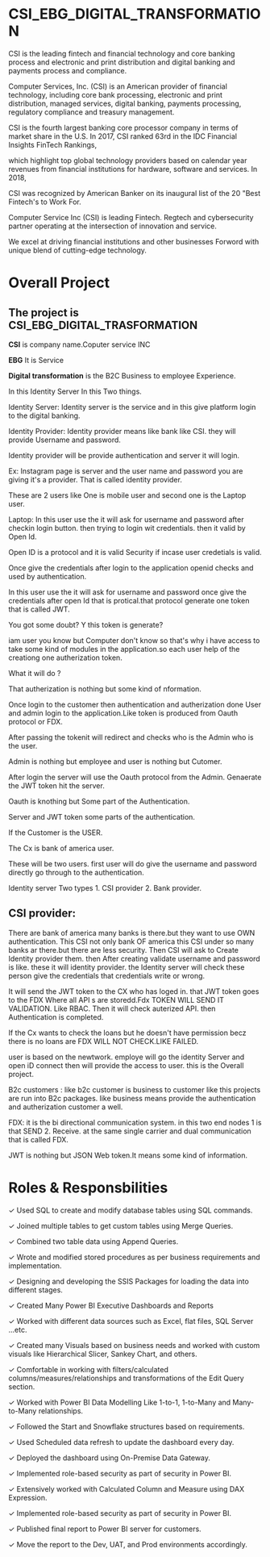 # CSI_EBG_DIGITAL_TRANSFORMATION

CSI is the leading fintech and financial technology and core banking process and electronic and print distribution and digital banking and payments process and compliance.

Computer Services, Inc. (CSI) is an American provider of financial technology, including core bank processing, electronic and print distribution, managed services, digital banking, payments processing, regulatory compliance and treasury management. 

CSI is the fourth largest banking core processor company in terms of market share in the U.S. In 2017, CSI ranked 63rd in the IDC Financial Insights FinTech Rankings, 

which highlight top global technology providers based on calendar year revenues from financial institutions for hardware, software and services. In 2018, 

CSI was recognized by American Banker on its inaugural list of the 20 "Best Fintech's to Work For.

Computer Service Inc (CSI) is leading Fintech. Regtech and cybersecurity partner operating at the intersection of innovation and service.
 
We excel at driving financial institutions and other businesses Forword with unique blend of cutting-edge technology.

# Overall Project

## The project is CSI_EBG_DIGITAL_TRASFORMATION

   **CSI** is company name.Coputer service INC

   **EBG** It is Service

   **Digital transformation** is the B2C Business to employee Experience.

  In this Identity Server In this Two things. 

  Identity Server: Identity server is the service and in this give platform login to the digital banking.    

  Identity Provider: Identity provider means like bank like CSI. they will provide Username and password. 
  
  Identity provider will be provide authentication and server it will login. 
  
  Ex: Instagram page is server and the user name and password you are giving it's a provider. That is called identity provider.

  These are 2 users like One is mobile user and second one is the Laptop user.  
   
  Laptop: In this user use the it will ask for username and password after checkin login button. then trying to login wit credentials. then it valid by Open Id. 
  
  Open ID is a protocol and it is valid Security if incase user credetials is valid.
  
  Once give the credentials after login to the application openid checks and used by authentication.

  In this user use the it will ask for username and password once give the credentials after open Id that is protical.that protocol generate one token that is called JWT.
  
  You got some doubt? Y this token is generate? 
  
  iam user you know but Computer don't know so that's why i have access to take some kind of modules in the application.so each user help of the creationg one autherization token.

   What it will do ?
   
   That autherization is nothing but some kind of nformation.
   
   Once login to the customer then authentication and autherization done User and admin login to the application.Like token is produced from Oauth protocol or FDX. 
	 
   After passing the tokenit will redirect and checks who is the Admin who is the user.

   Admin is nothing but employee and user is nothing but Cutomer. 
   
   After login the server will use the Oauth protocol from the Admin. Genaerate the JWT token hit the server.
   
   Oauth is knothing but Some part of the Authentication. 
   
   Server and JWT token some parts of the authentication.

   If the Customer is the USER.
   
   The Cx is bank of america user.
   
   These will be two users. first user will do give the username and password directly go through to the authentication.
   
   Identity server Two types 1. CSI provider   2. Bank provider. 
  
   ## CSI provider: 
   There are bank of america many banks is there.but they want to use OWN authentication. This CSI not only bank OF america this CSI under so many banks ar there.but there are less security.
   Then CSI will ask to Create Identity provider them. then After creating validate username and password is like. these it will identity provider. the Identity server will check these person give the 
   credentials that credentials write or wrong.    
   
   It will send the JWT token to the CX who has loged in. that JWT token goes to the FDX Where all API s are storedd.Fdx TOKEN WILL SEND IT VALIDATION. Like RBAC.
   Then it will check auterized API. then Authentication is completed.

   If the Cx wants to check the loans but he doesn't have permission  becz there is no loans are FDX WILL NOT CHECK.LIKE FAILED.

   user is based on the newtwork. employe will go the identity Server and 	open iD connect then will provide the access to user. this is the Overall project.

   B2c customers : like b2c customer is business to customer like this projects are run into B2c packages. like business means provide the authentication and autherization customer a well.

   FDX: it is the bi directional communication system. in this two end nodes 1 is that SEND 2. Receive. at the same single carrier and dual communication that is called FDX.	
   
   JWT is nothing but JSON Web token.It means some kind of information.



   # Roles & Responsbilities

✓ Used SQL to create and modify database tables using SQL commands.

✓ Joined multiple tables to get custom tables using Merge Queries.

✓ Combined two table data using Append Queries.

✓ Wrote and modified stored procedures as per business requirements and implementation.

✓ Designing and developing the SSIS Packages for loading the data into different stages.

✓ Created Many Power BI Executive Dashboards and Reports

✓ Worked with different data sources such as Excel, flat files, SQL Server ...etc.

✓ Created many Visuals based on business needs and worked with custom visuals like Hierarchical Slicer, Sankey Chart, and others.

✓ Comfortable in working with filters/calculated columns/measures/relationships and transformations of the Edit Query section.

✓ Worked with Power BI Data Modelling Like 1-to-1, 1-to-Many and Many-to-Many relationships.

✓ Followed the Start and Snowflake structures based on requirements.

✓ Used Scheduled data refresh to update the dashboard every day.

✓ Deployed the dashboard using On-Premise Data Gateway.

✓ Implemented role-based security as part of security in Power BI.

✓ Extensively worked with Calculated Column and Measure using DAX Expression.

✓ Implemented role-based security as part of security in Power BI.

✓ Published final report to Power BI server for customers.

✓ Move the report to the Dev, UAT, and Prod environments accordingly.
  
